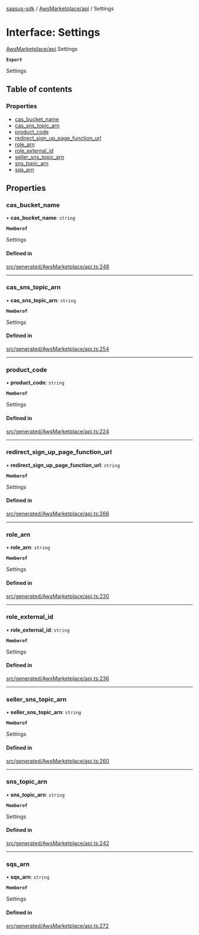 [saasus-sdk](../README.md) / [AwsMarketplace/api](../modules/AwsMarketplace_api.md) / Settings

# Interface: Settings

[AwsMarketplace/api](../modules/AwsMarketplace_api.md).Settings

**`Export`**

Settings

## Table of contents

### Properties

- [cas\_bucket\_name](AwsMarketplace_api.Settings.md#cas_bucket_name)
- [cas\_sns\_topic\_arn](AwsMarketplace_api.Settings.md#cas_sns_topic_arn)
- [product\_code](AwsMarketplace_api.Settings.md#product_code)
- [redirect\_sign\_up\_page\_function\_url](AwsMarketplace_api.Settings.md#redirect_sign_up_page_function_url)
- [role\_arn](AwsMarketplace_api.Settings.md#role_arn)
- [role\_external\_id](AwsMarketplace_api.Settings.md#role_external_id)
- [seller\_sns\_topic\_arn](AwsMarketplace_api.Settings.md#seller_sns_topic_arn)
- [sns\_topic\_arn](AwsMarketplace_api.Settings.md#sns_topic_arn)
- [sqs\_arn](AwsMarketplace_api.Settings.md#sqs_arn)

## Properties

### cas\_bucket\_name

• **cas\_bucket\_name**: `string`

**`Memberof`**

Settings

#### Defined in

[src/generated/AwsMarketplace/api.ts:248](https://github.com/saasus-platform/saasus-sdk-javascript/blob/c67ac22/src/generated/AwsMarketplace/api.ts#L248)

___

### cas\_sns\_topic\_arn

• **cas\_sns\_topic\_arn**: `string`

**`Memberof`**

Settings

#### Defined in

[src/generated/AwsMarketplace/api.ts:254](https://github.com/saasus-platform/saasus-sdk-javascript/blob/c67ac22/src/generated/AwsMarketplace/api.ts#L254)

___

### product\_code

• **product\_code**: `string`

**`Memberof`**

Settings

#### Defined in

[src/generated/AwsMarketplace/api.ts:224](https://github.com/saasus-platform/saasus-sdk-javascript/blob/c67ac22/src/generated/AwsMarketplace/api.ts#L224)

___

### redirect\_sign\_up\_page\_function\_url

• **redirect\_sign\_up\_page\_function\_url**: `string`

**`Memberof`**

Settings

#### Defined in

[src/generated/AwsMarketplace/api.ts:266](https://github.com/saasus-platform/saasus-sdk-javascript/blob/c67ac22/src/generated/AwsMarketplace/api.ts#L266)

___

### role\_arn

• **role\_arn**: `string`

**`Memberof`**

Settings

#### Defined in

[src/generated/AwsMarketplace/api.ts:230](https://github.com/saasus-platform/saasus-sdk-javascript/blob/c67ac22/src/generated/AwsMarketplace/api.ts#L230)

___

### role\_external\_id

• **role\_external\_id**: `string`

**`Memberof`**

Settings

#### Defined in

[src/generated/AwsMarketplace/api.ts:236](https://github.com/saasus-platform/saasus-sdk-javascript/blob/c67ac22/src/generated/AwsMarketplace/api.ts#L236)

___

### seller\_sns\_topic\_arn

• **seller\_sns\_topic\_arn**: `string`

**`Memberof`**

Settings

#### Defined in

[src/generated/AwsMarketplace/api.ts:260](https://github.com/saasus-platform/saasus-sdk-javascript/blob/c67ac22/src/generated/AwsMarketplace/api.ts#L260)

___

### sns\_topic\_arn

• **sns\_topic\_arn**: `string`

**`Memberof`**

Settings

#### Defined in

[src/generated/AwsMarketplace/api.ts:242](https://github.com/saasus-platform/saasus-sdk-javascript/blob/c67ac22/src/generated/AwsMarketplace/api.ts#L242)

___

### sqs\_arn

• **sqs\_arn**: `string`

**`Memberof`**

Settings

#### Defined in

[src/generated/AwsMarketplace/api.ts:272](https://github.com/saasus-platform/saasus-sdk-javascript/blob/c67ac22/src/generated/AwsMarketplace/api.ts#L272)
